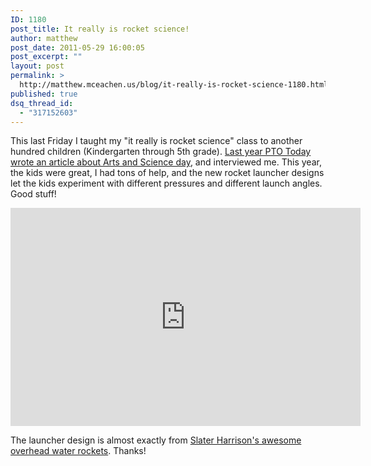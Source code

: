 ```yaml
---
ID: 1180
post_title: It really is rocket science!
author: matthew
post_date: 2011-05-29 16:00:05
post_excerpt: ""
layout: post
permalink: >
  http://matthew.mceachen.us/blog/it-really-is-rocket-science-1180.html
published: true
dsq_thread_id:
  - "317152603"
---
```

This last Friday I taught my "it really is rocket science" class to another hundred children (Kindergarten through 5th grade). <a href="http://www.ptotoday.com/pto-today-articles/article/1077-hands-on-arts-and-science-education">Last year PTO Today wrote an article about Arts and Science day</a>, and interviewed me. This year, the kids were great, I had tons of help, and the new rocket launcher designs let the kids experiment with different pressures and different launch angles. Good stuff!


<iframe width="560" height="349" src="https://www.youtube.com/embed/8AQ07rys6LQ" frameborder="0" allowfullscreen></iframe>

The launcher design is almost exactly from <a href="http://www.sciencetoymaker.org/waterRocket/buildWaterRocketLauncher.htm" target="_blank">Slater Harrison's awesome overhead water rockets</a>. Thanks!